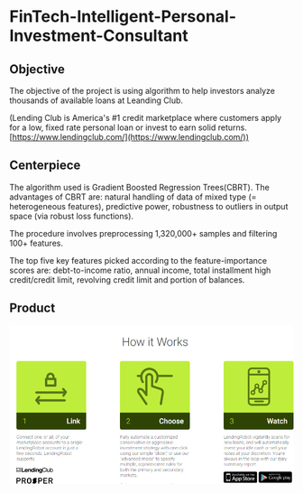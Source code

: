 # FinTech-Intelligent-Personal-Investment-Consultant
## **Objective**
The objective of the project is using algorithm to help investors analyze thousands of available loans at Leanding Club. 

(Lending Club is America's #1 credit marketplace where customers apply for a low, fixed rate personal loan or invest to earn solid returns. [https://www.lendingclub.com/](https://www.lendingclub.com/))

## **Centerpiece**
The algorithm used is Gradient Boosted Regression Trees(CBRT). The advantages of CBRT are: natural handling of data of mixed type (= heterogeneous features), predictive power, robustness to outliers in output space (via robust loss functions). 

The procedure involves preprocessing 1,320,000+ samples and filtering 100+ features. 

The top five key features picked according to the feature-importance scores are: debt-to-income ratio, annual income, total installment high credit/credit limit, revolving credit limit and portion of balances. 

## **Product**
![product1](/product/product1.png)
